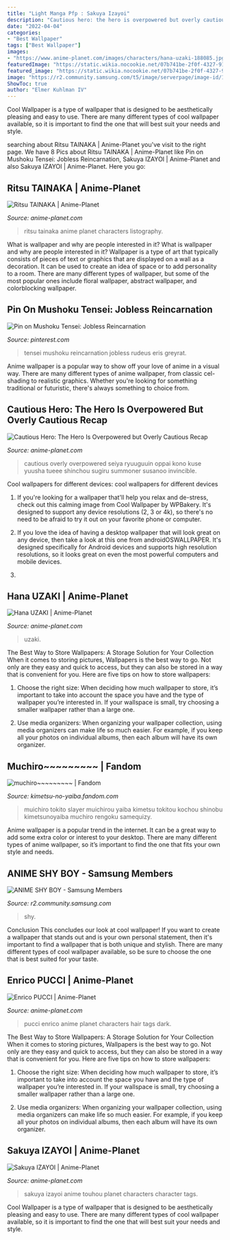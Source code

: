 ```yaml
---
title: "Light Manga Pfp : Sakuya Izayoi"
description: "Cautious hero: the hero is overpowered but overly cautious recap"
date: "2022-04-04"
categories:
- "Best Wallpaper"
tags: ["Best Wallpaper"]
images:
- "https://www.anime-planet.com/images/characters/hana-uzaki-188085.jpg"
featuredImage: "https://static.wikia.nocookie.net/07b741be-2f0f-4327-915c-91b434b21eda/scale-to-width/755"
featured_image: "https://static.wikia.nocookie.net/07b741be-2f0f-4327-915c-91b434b21eda/scale-to-width/755"
image: "https://r2.community.samsung.com/t5/image/serverpage/image-id/1254002i88D04A71A13732EC?v=v2"
ShowToc: true
author: "Elmer Kuhlman IV"
---
```



Cool Wallpaper is a type of wallpaper that is designed to be aesthetically pleasing and easy to use. There are many different types of cool wallpaper available, so it is important to find the one that will best suit your needs and style.

	

		
searching about Ritsu TAINAKA | Anime-Planet you've visit to the right page. We have 8 Pics about Ritsu TAINAKA | Anime-Planet like Pin on Mushoku Tensei: Jobless Reincarnation, Sakuya IZAYOI | Anime-Planet and also Sakuya IZAYOI | Anime-Planet. Here you go:
		
    
## Ritsu TAINAKA | Anime-Planet

<img loading=lazy src="http://www.anime-planet.com/images/characters/ritsu-tainaka-35.jpg" onerror="this.onerror=null;this.src='https://tse1.mm.bing.net/th?id=OIP.jt9CAUiLcXzm50SOhiD8UwAAAA&amp;pid=15.1';" alt="Ritsu TAINAKA | Anime-Planet">

_Source: anime-planet.com_

>ritsu tainaka anime planet characters listography. 

	

What is wallpaper and why are people interested in it?
What is wallpaper and why are people interested in it?
Wallpaper is a type of art that typically consists of pieces of text or graphics that are displayed on a wall as a decoration. It can be used to create an idea of space or to add personality to a room. There are many different types of wallpaper, but some of the most popular ones include floral wallpaper, abstract wallpaper, and colorblocking wallpaper.

    
## Pin On Mushoku Tensei: Jobless Reincarnation

<img loading=lazy src="https://i.pinimg.com/736x/45/4a/98/454a98f73ab07e6282b4a23949dc17e8.jpg" onerror="this.onerror=null;this.src='https://tse4.mm.bing.net/th?id=OIP.Rls47MPV7WsBUq5QPkwKeAHaHa&amp;pid=15.1';" alt="Pin on Mushoku Tensei: Jobless Reincarnation">

_Source: pinterest.com_

>tensei mushoku reincarnation jobless rudeus eris greyrat. 

	

Anime wallpaper is a popular way to show off your love of anime in a visual way. There are many different types of anime wallpaper, from classic cel-shading to realistic graphics. Whether you're looking for something traditional or futuristic, there's always something to choice from.

    
## Cautious Hero: The Hero Is Overpowered But Overly Cautious Recap

<img loading=lazy src="https://www.anime-planet.com/images/anime/covers/cautious-hero-the-hero-is-overpowered-but-overly-cautious-recap-14290.jpg" onerror="this.onerror=null;this.src='https://tse1.mm.bing.net/th?id=OIP.cBltOgD9ZJtf4Jxug-VxXQAAAA&amp;pid=15.1';" alt="Cautious Hero: The Hero Is Overpowered but Overly Cautious Recap">

_Source: anime-planet.com_

>cautious overly overpowered seiya ryuuguuin oppai kono kuse yuusha tueee shinchou sugiru summoner susanoo invincible. 

	

Cool wallpapers for different devices:
cool wallpapers for different devices 

1. If you're looking for a wallpaper that'll help you relax and de-stress, check out this calming image from Cool Wallpaper by WPBakery. It's designed to support any device resolutions (2, 3 or 4k), so there's no need to be afraid to try it out on your favorite phone or computer.

2. If you love the idea of having a desktop wallpaper that will look great on any device, then take a look at this one from androidOSWALLPAPER. It's designed specifically for Android devices and supports high resolution resolutions, so it looks great on even the most powerful computers and mobile devices.

3.

    
## Hana UZAKI | Anime-Planet

<img loading=lazy src="https://www.anime-planet.com/images/characters/hana-uzaki-188085.jpg" onerror="this.onerror=null;this.src='https://tse2.mm.bing.net/th?id=OIP.1qtCdS6RivE180P2GJJ5MwAAAA&amp;pid=15.1';" alt="Hana UZAKI | Anime-Planet">

_Source: anime-planet.com_

>uzaki. 

	

The Best Way to Store Wallpapers: A Storage Solution for Your Collection
When it comes to storing pictures, Wallpapers is the best way to go. Not only are they easy and quick to access, but they can also be stored in a way that is convenient for you. Here are five tips on how to store wallpapers:
1) Choose the right size: When deciding how much wallpaper to store, it’s important to take into account the space you have and the type of wallpaper you’re interested in. If your wallspace is small, try choosing a smaller wallpaper rather than a large one.

2) Use media organizers: When organizing your wallpaper collection, using media organizers can make life so much easier. For example, if you keep all your photos on individual albums, then each album will have its own organizer.

    
## Muchiro~~~~~~~~~ | Fandom

<img loading=lazy src="https://static.wikia.nocookie.net/07b741be-2f0f-4327-915c-91b434b21eda/scale-to-width/755" onerror="this.onerror=null;this.src='https://tse1.mm.bing.net/th?id=OIP.6j-HaXIFqKuBvMnSxpZR6gHaHa&amp;pid=15.1';" alt="muchiro~~~~~~~~~ | Fandom">

_Source: kimetsu-no-yaiba.fandom.com_

>muichiro tokito slayer muichirou yaiba kimetsu tokitou kochou shinobu kimetsunoyaiba muchiro rengoku samequizy. 

	

Anime wallpaper is a popular trend in the internet. It can be a great way to add some extra color or interest to your desktop. There are many different types of anime wallpaper, so it’s important to find the one that fits your own style and needs.

    
## ANIME SHY BOY - Samsung Members

<img loading=lazy src="https://r2.community.samsung.com/t5/image/serverpage/image-id/1254002i88D04A71A13732EC?v=v2" onerror="this.onerror=null;this.src='https://tse2.mm.bing.net/th?id=OIP.rudFq1TemSZD1RdxkdyewwHaHa&amp;pid=15.1';" alt="ANIME SHY BOY - Samsung Members">

_Source: r2.community.samsung.com_

>shy. 

	

Conclusion
This concludes our look at cool wallpaper! If you want to create a wallpaper that stands out and is your own personal statement, then it's important to find a wallpaper that is both unique and stylish. There are many different types of cool wallpaper available, so be sure to choose the one that is best suited for your taste.

    
## Enrico PUCCI | Anime-Planet

<img loading=lazy src="http://www.anime-planet.com/images/characters/enrico-pucci-49129.jpg?t=1366068190" onerror="this.onerror=null;this.src='https://tse3.mm.bing.net/th?id=OIP.I9ZK3Mhg_CghVM7X5SplWQHaKY&amp;pid=15.1';" alt="Enrico PUCCI | Anime-Planet">

_Source: anime-planet.com_

>pucci enrico anime planet characters hair tags dark. 

	

The Best Way to Store Wallpapers: A Storage Solution for Your Collection
When it comes to storing pictures, Wallpapers is the best way to go. Not only are they easy and quick to access, but they can also be stored in a way that is convenient for you. Here are five tips on how to store wallpapers:
1) Choose the right size: When deciding how much wallpaper to store, it’s important to take into account the space you have and the type of wallpaper you’re interested in. If your wallspace is small, try choosing a smaller wallpaper rather than a large one.

2) Use media organizers: When organizing your wallpaper collection, using media organizers can make life so much easier. For example, if you keep all your photos on individual albums, then each album will have its own organizer.

    
## Sakuya IZAYOI | Anime-Planet

<img loading=lazy src="https://www.anime-planet.com/images/characters/sakuya-izayoi-25348.jpg" onerror="this.onerror=null;this.src='https://tse3.mm.bing.net/th?id=OIP.FZWvb_yGQxO-XP8HAGia2QAAAA&amp;pid=15.1';" alt="Sakuya IZAYOI | Anime-Planet">

_Source: anime-planet.com_

>sakuya izayoi anime touhou planet characters character tags. 

	

Cool Wallpaper is a type of wallpaper that is designed to be aesthetically pleasing and easy to use. There are many different types of cool wallpaper available, so it is important to find the one that will best suit your needs and style.

